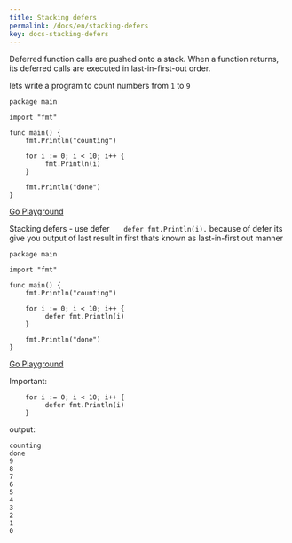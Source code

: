 ```yaml
---
title: Stacking defers
permalink: /docs/en/stacking-defers
key: docs-stacking-defers
---
```


Deferred function calls are pushed onto a stack. When a function returns, 
its deferred calls are executed in last-in-first-out order.

lets write a program to count numbers from ```1``` to ```9```
```
package main

import "fmt"

func main() {
	fmt.Println("counting")

	for i := 0; i < 10; i++ {
		 fmt.Println(i)
	}

	fmt.Println("done")
}
```
[Go Playground](https://play.golang.org/p/aOJHy5FgZXF)

 Stacking defers - use defer  ```	 defer fmt.Println(i). ``` because of defer its give you output of last result in first thats
known as last-in-first out manner 
```
package main

import "fmt"

func main() {
	fmt.Println("counting")

	for i := 0; i < 10; i++ {
		 defer fmt.Println(i)
	}

	fmt.Println("done")
}
```
[Go Playground](https://play.golang.org/p/aioV0JViI9Z)

Important:
```
	for i := 0; i < 10; i++ {
		 defer fmt.Println(i)
	}
```


output:
```
counting
done
9
8
7
6
5
4
3
2
1
0
```
